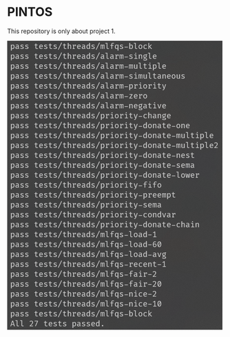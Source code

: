 # PINTOS

This repository is only about project 1.

![image-20210307174544179](README.assets/image-20210307174544179.png)